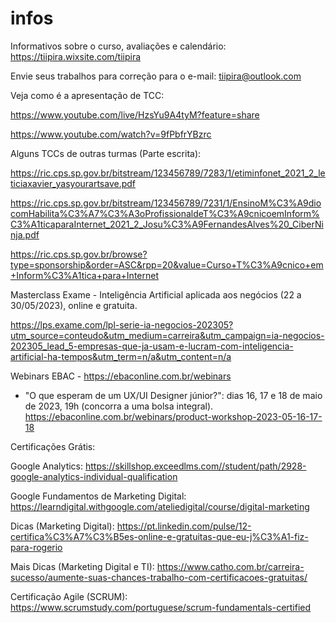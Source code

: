 # infos
Informativos sobre o curso, avaliações e calendário: https://tiipira.wixsite.com/tiipira

Envie seus trabalhos para correção para o e-mail: tiipira@outlook.com


Veja como é a apresentação de TCC:

https://www.youtube.com/live/HzsYu9A4tyM?feature=share

https://www.youtube.com/watch?v=9fPbfrYBzrc



Alguns TCCs de outras turmas (Parte escrita):

https://ric.cps.sp.gov.br/bitstream/123456789/7283/1/etiminfonet_2021_2_leticiaxavier_yasyourartsave.pdf

https://ric.cps.sp.gov.br/bitstream/123456789/7231/1/EnsinoM%C3%A9diocomHabilita%C3%A7%C3%A3oProfissionaldeT%C3%A9cnicoemInform%C3%A1ticaparaInternet_2021_2_Josu%C3%A9FernandesAlves%20_CiberNinja.pdf

https://ric.cps.sp.gov.br/browse?type=sponsorship&order=ASC&rpp=20&value=Curso+T%C3%A9cnico+em+Inform%C3%A1tica+para+Internet



Masterclass Exame - Inteligência Artificial aplicada aos negócios (22 a 30/05/2023), online e gratuita.

https://lps.exame.com/lpl-serie-ia-negocios-202305?utm_source=conteudo&utm_medium=carreira&utm_campaign=ia-negocios-202305_lead_5-empresas-que-ja-usam-e-lucram-com-inteligencia-artificial-ha-tempos&utm_term=n/a&utm_content=n/a



Webinars EBAC - https://ebaconline.com.br/webinars

- "O que esperam de um UX/UI Designer júnior?": dias 16, 17 e 18 de maio de 2023, 19h (concorra a uma bolsa integral).
https://ebaconline.com.br/webinars/product-workshop-2023-05-16-17-18



Certificações Grátis:

Google Analytics: https://skillshop.exceedlms.com//student/path/2928-google-analytics-individual-qualification

Google Fundamentos de Marketing Digital: https://learndigital.withgoogle.com/ateliedigital/course/digital-marketing

Dicas (Marketing Digital): https://pt.linkedin.com/pulse/12-certifica%C3%A7%C3%B5es-online-e-gratuitas-que-eu-j%C3%A1-fiz-para-rogerio

Mais Dicas (Marketing Digital e TI): https://www.catho.com.br/carreira-sucesso/aumente-suas-chances-trabalho-com-certificacoes-gratuitas/

Certificação Agile (SCRUM): https://www.scrumstudy.com/portuguese/scrum-fundamentals-certified
